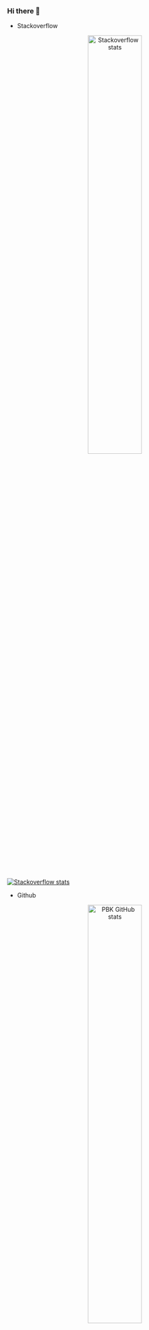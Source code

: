 ### Hi there 👋

<!-- 
https://github.com/anuraghazra/github-readme-stats

- 🔭 I’m currently working on ...
- 🌱 I’m currently learning ...
- 👯 I’m looking to collaborate on ...
- 🤔 I’m looking for help with ...
- 💬 Ask me about ...
- 📫 How to reach me: ...
- 😄 Pronouns: ...
- ⚡ Fun fact: ...
 -->

*   Stackoverflow

<p align="center">
  <img src="https://stackoverflow-card.vercel.app/?userID=5681083&theme=stackoverflowlight" alt="Stackoverflow stats" style="width:50%;"/>
</p>

[![Stackoverflow stats](https://stackoverflow-card.vercel.app/?userID=5681083&theme=stackoverflowlight)](https://stackoverflow.com/users/5681083/praveen-kulkarni?tab=topactivity)


*   Github


<p align="center">
  <img src="https://github-readme-stats.vercel.app/api?username=pbk0&show_icons=true&theme=light&rank_icon=percentile&show=reviews,discussions_started,discussions_answered,prs_merged,prs_merged_percentage&custom_title=Github%20stats%20for%20Praveen%20Kulkarni" alt="PBK GitHub stats" style="width:50%;"/>
</p>

[![PBK GitHub stats](https://github-readme-stats.vercel.app/api?username=pbk0&show_icons=true&theme=light&rank_icon=percentile&show=reviews,discussions_started,discussions_answered,prs_merged,prs_merged_percentage&custom_title=Github%20stats%20for%20Praveen%20Kulkarni)](https://github.com/pbk0)


*   Github Repos
  
[![Readme Card](https://github-readme-stats.vercel.app/api/pin/?username=SpikingNeurons&repo=toolcraft&show_owner=true)](https://github.com/SpikingNeurons/toolcraft)
